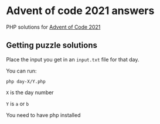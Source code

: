 # Advent of code 2021 answers
PHP solutions for [Advent of Code 2021](https://adventofcode.com/2021/)

## Getting puzzle solutions

Place the input you get in an `input.txt` file for that day.

You can run:

```
php day-X/Y.php 
```
`X` is the day number

`Y` is `a` or `b`

You need to have php installed
